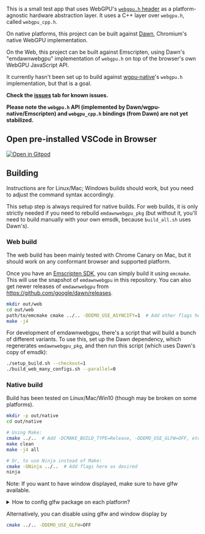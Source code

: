 This is a small test app that uses WebGPU's
[`webgpu.h` header](https://github.com/webgpu-native/webgpu-headers/blob/main/webgpu.h)
as a platform-agnostic hardware abstraction layer.
It uses a C++ layer over `webgpu.h`, called `webgpu_cpp.h`.

On native platforms, this project can be built against
[Dawn](https://dawn.googlesource.com/dawn/), Chromium's native WebGPU implementation.

On the Web, this project can be built against Emscripten, using Dawn's "emdawnwebgpu"
implementation of `webgpu.h` on top of the browser's own WebGPU JavaScript API.

It currently hasn't been set up to build against
[wgpu-native](https://github.com/gfx-rs/wgpu-native)'s `webgpu.h` implementation,
but that is a goal.

**Check the [issues](https://github.com/kainino0x/webgpu-cross-platform-demo/issues) tab for known issues.**

**Please note the `webgpu.h` API (implemented by Dawn/wgpu-native/Emscripten) and `webgpu_cpp.h` bindings (from Dawn) are not yet stabilized.**

## Open pre-installed VSCode in Browser
[![Open in Gitpod](https://gitpod.io/button/open-in-gitpod.svg)](https://gitpod.io/#https://github.com/kainino0x/webgpu-cross-platform-demo)

## Building

Instructions are for Linux/Mac; Windows builds should work, but you need to
adjust the command syntax accordingly.

This setup step is always required for native builds.
For web builds, it is only strictly needed if you need to rebuild `emdawnwebgpu_pkg` (but
without it, you'll need to build manually with your own emsdk, because `build_all.sh` uses Dawn's).

### Web build

The web build has been mainly tested with Chrome Canary on Mac, but it should
work on any conformant browser and supported platform.

Once you have an [Emscripten SDK](https://emscripten.org/docs/tools_reference/emsdk.html), you can
simply build it using `emcmake`. This will use the snapshot of `emdawnwebgpu` in this repository.
You can also get newer releases of `emdawnwebgpu` from <https://github.com/google/dawn/releases>.

```sh
mkdir out/web
cd out/web
path/to/emcmake cmake ../.. -DDEMO_USE_ASYNCIFY=1  # Add other flags here as desired
make -j4
```

For development of emdawnwebgpu, there's a script that will build a bunch of
different variants. To use this, set up the Dawn dependency, which regenerates
`emdawnwebgpu_pkg`, and then run this script (which uses Dawn's copy of emsdk):

```sh
./setup_build.sh --checkout=1
./build_web_many_configs.sh --parallel=0
```

### Native build

Build has been tested on Linux/Mac/Win10 (though may be broken on some platforms).

```sh
mkdir -p out/native
cd out/native

# Using Make:
cmake ../..  # Add -DCMAKE_BUILD_TYPE=Release, -DDEMO_USE_GLFW=OFF, etc. here as desired
make clean
make -j4 all

# Or, to use Ninja instead of Make:
cmake -GNinja ../..  # Add flags here as desired
ninja
```

Note: If you want to have window displayed, make sure to have glfw available.

<details>
  <summary>How to config glfw package on each platform?</summary>

  - Linux
    ```sh
    apt-get install libglfw3-dev
    ```
  - macOS
    ```sh
    brew install glfw
    ```
  - Win
    - Manually
        - Download glfw source package and windows pre-compiled binaries from [here](https://www.glfw.org/download)
        - Unzip (e.g. version 3.3.8) `glfw-3.3.8.zip` to `C:/Program Files (x86)/glfw/`
        - Unzip (e.g. version 3.3.8) `glfw-3.3.8.bin.WIN64.zip` and put `lib-vc2022` to `C:/Program Files (x86)/glfw/lib-vc2022` (assume you are using Visual Studio 2022 to build)
        - You are done. `cmake/modules/Findglfw3.cmake` is used to find them (You can edit the path it uses)
    - vcpkg
        - Here is a fork that uses vcpkg to manage glfw: [link](https://github.com/bitsauce/webgpu-cross-platform-demo)
</details>


Alternatively, you can disable using glfw and window display by

```sh
cmake ../.. -DDEMO_USE_GLFW=OFF
```
